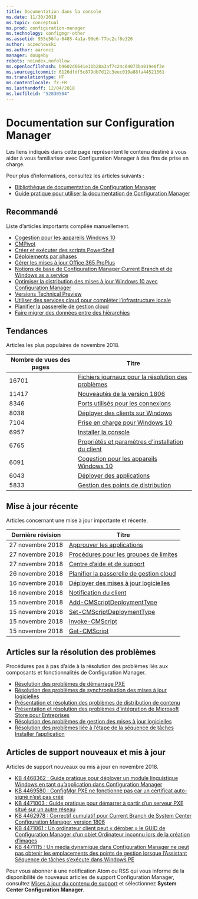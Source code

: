 ```yaml
---
title: Documentation dans la console
ms.date: 11/30/2018
ms.topic: conceptual
ms.prod: configuration-manager
ms.technology: configmgr-other
ms.assetid: 955e56fa-6485-4a1a-90e6-77bc2cf8e326
author: aczechowski
ms.author: aaroncz
manager: dougeby
robots: noindex,nofollow
ms.openlocfilehash: b9602d6641e1bb28a3af7c24c64073ba019e0f3e
ms.sourcegitcommit: 6126dfdf5c879db7d12c3eec019a88fa44521361
ms.translationtype: HT
ms.contentlocale: fr-FR
ms.lasthandoff: 12/04/2018
ms.locfileid: "52830504"
---
```

<!-- 
- Feature 1357546
- This page displays in-console, under the Community workspace, Documentation node. 
- Don't use any relative links; must be full https://docs.microsoft.com and language neutral
- Process: https://microsoft.sharepoint.com/teams/ConfigMgr/Documents/ContentPub/Data%20collection%20process%20for%20Feature%201357546%20In-console%20documentation.docx?web=1
-->


# <a name="configuration-manager-documentation"></a>Documentation sur Configuration Manager
Les liens indiqués dans cette page représentent le contenu destiné à vous aider à vous familiariser avec Configuration Manager à des fins de prise en charge. 

Pour plus d’informations, consultez les articles suivants :
- [Bibliothèque de documentation de Configuration Manager](https://docs.microsoft.com/sccm)  
- [Guide pratique pour utiliser la documentation de Configuration Manager](https://docs.microsoft.com/sccm/core/understand/use-docs)



## <a name="recommended"></a>Recommandé 
Liste d’articles importants compilée manuellement.

- [Cogestion pour les appareils Windows 10](https://docs.microsoft.com/sccm/core/clients/manage/co-management-overview)  
- [CMPivot](https://docs.microsoft.com/sccm/core/servers/manage/cmpivot)  
- [Créer et exécuter des scripts PowerShell](https://docs.microsoft.com/sccm/apps/deploy-use/create-deploy-scripts)  
- [Déploiements par phases](https://docs.microsoft.com/sccm/osd/deploy-use/create-phased-deployment-for-task-sequence)  
- [Gérer les mises à jour Office 365 ProPlus](https://docs.microsoft.com/sccm/sum/deploy-use/manage-office-365-proplus-updates)  
- [Notions de base de Configuration Manager Current Branch et de Windows as a service](https://docs.microsoft.com/sccm/core/understand/configuration-manager-and-windows-as-service)
- [Optimiser la distribution des mises à jour Windows 10 avec Configuration Manager](https://docs.microsoft.com/sccm/sum/deploy-use/optimize-windows-10-update-delivery)
- [Versions Technical Preview](https://docs.microsoft.com/sccm/core/get-started/technical-preview)
- [Utiliser des services cloud pour compléter l’infrastructure locale](https://docs.microsoft.com/sccm/core/understand/use-cloud-services)
- [Planifier la passerelle de gestion cloud](https://docs.microsoft.com/sccm/core/clients/manage/plan-cloud-management-gateway)
- [Faire migrer des données entre des hiérarchies](https://docs.microsoft.com/sccm/core/migration/migrate-data-between-hierarchies)



## <a name="trending"></a>Tendances
Articles les plus populaires de novembre 2018.

 | Nombre de vues des pages | Titre | 
 |------------|-------| 
 | 16701 | [Fichiers journaux pour la résolution des problèmes](https://docs.microsoft.com/sccm/core/plan-design/hierarchy/log-files) | 
 | 11417 | [Nouveautés de la version 1806](https://docs.microsoft.com/sccm/core/plan-design/changes/whats-new-in-version-1806) | 
 | 8346 | [Ports utilisés pour les connexions](https://docs.microsoft.com/sccm/core/plan-design/hierarchy/ports) | 
 | 8038 | [Déployer des clients sur Windows](https://docs.microsoft.com/sccm/core/clients/deploy/deploy-clients-to-windows-computers) | 
 | 7104 | [Prise en charge pour Windows 10](https://docs.microsoft.com/sccm/core/plan-design/configs/support-for-windows-10) | 
 | 6957 | [Installer la console](https://docs.microsoft.com/sccm/core/servers/deploy/install/install-consoles) | 
 | 6765 | [Propriétés et paramètres d’installation du client](https://docs.microsoft.com/sccm/core/clients/deploy/about-client-installation-properties) | 
 | 6091 | [Cogestion pour les appareils Windows 10](https://docs.microsoft.com/sccm/core/clients/manage/co-management-overview) | 
 | 6043 | [Déployer des applications](https://docs.microsoft.com/sccm/apps/deploy-use/deploy-applications) | 
 | 5833 | [Gestion des points de distribution](https://docs.microsoft.com/sccm/core/servers/deploy/configure/install-and-configure-distribution-points) | 



## <a name="recently-updated"></a>Mise à jour récente
Articles concernant une mise à jour importante et récente.

 | Dernière révision | Titre | 
 |---------------|-------|
 | 27 novembre 2018 | [Approuver les applications](https://docs.microsoft.com/sccm/apps/deploy-use/app-approval) | 
 | 27 novembre 2018 | [Procédures pour les groupes de limites](https://docs.microsoft.com/sccm/core/servers/deploy/configure/boundary-group-procedures) | 
 | 27 novembre 2018 | [Centre d’aide et de support](https://docs.microsoft.com/sccm/core/support/support-center) | 
 | 26 novembre 2018 | [Planifier la passerelle de gestion cloud](https://docs.microsoft.com/sccm/core/clients/manage/cmg/plan-cloud-management-gateway) | 
 | 16 novembre 2018 | [Déployer des mises à jour logicielles](https://docs.microsoft.com/sccm/sum/deploy-use/deploy-software-updates) | 
 | 16 novembre 2018 | [Notification du client](https://docs.microsoft.com/sccm/core/clients/manage/client-notification) | 
 | 15 novembre 2018 | [Add-CMScriptDeploymentType](https://docs.microsoft.com/powershell/module/configurationmanager/add-cmscriptdeploymenttype) | 
 | 15 novembre 2018 | [Set-CMScriptDeploymentType](https://docs.microsoft.com/powershell/module/configurationmanager/set-cmscriptdeploymenttype) | 
 | 15 novembre 2018 | [Invoke-CMScript](https://docs.microsoft.com/powershell/module/configurationmanager/invoke-cmscript) | 
 | 15 novembre 2018 | [Get-CMScript](https://docs.microsoft.com/powershell/module/configurationmanager/get-cmscript) | 



## <a name="troubleshooting-articles"></a>Articles sur la résolution des problèmes
Procédures pas à pas d’aide à la résolution des problèmes liés aux composants et fonctionnalités de Configuration Manager.

- [Résolution des problèmes de démarrage PXE](https://support.microsoft.com/help/10082)
- [Résolution des problèmes de synchronisation des mises à jour logicielles](https://support.microsoft.com/help/10059)
- [Présentation et résolution des problèmes de distribution de contenu](https://support.microsoft.com/help/4000401)
- [Présentation et résolution des problèmes d’intégration de Microsoft Store pour Entreprises](https://support.microsoft.com/help/4010214)
- [Résolution des problèmes de gestion des mises à jour logicielles](https://support.microsoft.com/help/10680)
- [Résolution des problèmes liée à l’étape de la séquence de tâches Installer l’application](https://support.microsoft.com/help/18408/)



## <a name="new-and-updated-support-articles"></a>Articles de support nouveaux et mis à jour
Articles de support nouveaux ou mis à jour en novembre 2018.

- [KB 4468362 : Guide pratique pour déployer un module linguistique Windows en tant qu’application dans Configuration Manager](https://support.microsoft.com/help/4468362)
- [KB 4469580 : ConfigMgr PXE ne fonctionne pas car un certificat auto-signé n’est pas créé](https://support.microsoft.com/help/4469580/)
- [KB 4471003 : Guide pratique pour démarrer à partir d’un serveur PXE situé sur un autre réseau](https://support.microsoft.com/help/4471003)
- [KB 4462978 : Correctif cumulatif pour Current Branch de System Center Configuration Manager, version 1806](https://support.microsoft.com/help/4462978)
- [KB 4471061 : Un ordinateur client peut « dérober » le GUID de Configuration Manager d’un objet Ordinateur inconnu lors de la création d’images](https://support.microsoft.com/help/4471061)
- [KB 4471115 : Un média dynamique dans Configuration Manager ne peut pas obtenir les emplacements des points de gestion lorsque l’Assistant Séquence de tâches s’exécute dans Windows PE](https://support.microsoft.com/help/4471115)


Pour vous abonner à une notification Atom ou RSS qui vous informe de la disponibilité de nouveaux articles de support Configuration Manager, consultez [Mises à jour du contenu de support](https://support.microsoft.com/help/4089498/) et sélectionnez **System Center Configuration Manager**.  
